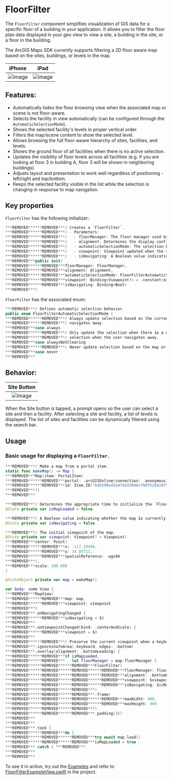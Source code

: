 #  FloorFilter

The `FloorFilter` component simplifies visualization of GIS data for a specific floor of a building in your application. It allows you to filter the floor plan data displayed in your geo view to view a site, a building in the site, or a floor in the building. 

The ArcGIS Maps SDK currently supports filtering a 2D floor aware map based on the sites, buildings, or levels in the map.

|iPhone|iPad|
|:--:|:--:|
|![image](https:***REMOVED***user-images.githubusercontent.com/3998072/202811733-dcd640e9-3b27-43a8-8bec-fd9aeb6798c7.png)|![image](https:***REMOVED***user-images.githubusercontent.com/3998072/202811772-bf6009e7-82ec-459f-86ae-6651f519b2ef.png)|

## Features:

- Automatically hides the floor browsing view when the associated map or scene is not floor-aware.
- Selects the facility in view automatically (can be configured through the `AutomaticSelectionMode`).
- Shows the selected facility's levels in proper vertical order.
- Filters the map/scene content to show the selected level.
- Allows browsing the full floor-aware hierarchy of sites, facilities, and levels.
- Shows the ground floor of all facilities when there is no active selection.
- Updates the visibility of floor levels across all facilities (e.g. if you are looking at floor 3 in building A, floor 3 will be shown in neighboring buildings).
- Adjusts layout and presentation to work well regardless of positioning - left/right and top/bottom.
- Keeps the selected facility visible in the list while the selection is changing in response to map navigation.

## Key properties

`FloorFilter` has the following initializer:

```swift
***REMOVED******REMOVED***/ Creates a `FloorFilter`.
***REMOVED******REMOVED***/ - Parameters:
***REMOVED******REMOVED***/   - floorManager: The floor manager used by the `FloorFilter`.
***REMOVED******REMOVED***/   - alignment: Determines the display configuration of Floor Filter elements.
***REMOVED******REMOVED***/   - automaticSelectionMode: The selection behavior of the floor filter.
***REMOVED******REMOVED***/   - viewpoint: Viewpoint updated when the selected site or facility changes.
***REMOVED******REMOVED***/   - isNavigating: A Boolean value indicating whether the map is currently being navigated.
***REMOVED***public init(
***REMOVED******REMOVED***floorManager: FloorManager,
***REMOVED******REMOVED***alignment: Alignment,
***REMOVED******REMOVED***automaticSelectionMode: FloorFilterAutomaticSelectionMode = .always,
***REMOVED******REMOVED***viewpoint: Binding<Viewpoint?> = .constant(nil),
***REMOVED******REMOVED***isNavigating: Binding<Bool>
***REMOVED***)
```

`FloorFilter` has the associated enum:

```swift
***REMOVED***/ Defines automatic selection behavior.
public enum FloorFilterAutomaticSelectionMode {
***REMOVED******REMOVED***/ Always update selection based on the current viewpoint; clear the selection when the user
***REMOVED******REMOVED***/ navigates away.
***REMOVED***case always
***REMOVED******REMOVED***/ Only update the selection when there is a new site or facility in the current viewpoint; don't clear
***REMOVED******REMOVED***/ selection when the user navigates away.
***REMOVED***case alwaysNotClearing
***REMOVED******REMOVED***/ Never update selection based on the map or scene view's current viewpoint.
***REMOVED***case never
***REMOVED***
```

## Behavior:

|Site Button|
|:--:|
|![image](https:***REMOVED***user-images.githubusercontent.com/3998072/203417956-5161103d-5d29-42fa-8564-de254159efe2.png)|

When the Site button is tapped, a prompt opens so the user can select a site and then a facility. After selecting a site and facility, a list of levels is displayed. The list of sites and facilities can be dynamically filtered using the search bar.

## Usage

### Basic usage for displaying a `FloorFilter`.

```swift
***REMOVED***/ Make a map from a portal item.
static func makeMap() -> Map {
***REMOVED***Map(item: PortalItem(
***REMOVED******REMOVED***portal: .arcGISOnline(connection: .anonymous),
***REMOVED******REMOVED***id: Item.ID("b4b599a43a474d33946cf0df526426f5")!
***REMOVED***))
***REMOVED***

***REMOVED***/ Determines the appropriate time to initialize the `FloorFilter`.
@State private var isMapLoaded = false

***REMOVED***/ A Boolean value indicating whether the map is currently being navigated.
@State private var isNavigating = false

***REMOVED***/ The initial viewpoint of the map.
@State private var viewpoint: Viewpoint? = Viewpoint(
***REMOVED***center: Point(
***REMOVED******REMOVED***x: -117.19496,
***REMOVED******REMOVED***y: 34.05713,
***REMOVED******REMOVED***spatialReference: .wgs84
***REMOVED***),
***REMOVED***scale: 100_000
)

@StateObject private var map = makeMap()

var body: some View {
***REMOVED***MapView(
***REMOVED******REMOVED***map: map,
***REMOVED******REMOVED***viewpoint: viewpoint
***REMOVED***)
***REMOVED***.onNavigatingChanged {
***REMOVED******REMOVED***isNavigating = $0
***REMOVED***
***REMOVED***.onViewpointChanged(kind: .centerAndScale) {
***REMOVED******REMOVED***viewpoint = $0
***REMOVED***
***REMOVED******REMOVED***/ Preserve the current viewpoint when a keyboard is presented in landscape.
***REMOVED***.ignoresSafeArea(.keyboard, edges: .bottom)
***REMOVED***.overlay(alignment: .bottomLeading) {
***REMOVED******REMOVED***if isMapLoaded,
***REMOVED******REMOVED***   let floorManager = map.floorManager {
***REMOVED******REMOVED******REMOVED***FloorFilter(
***REMOVED******REMOVED******REMOVED******REMOVED***floorManager: floorManager,
***REMOVED******REMOVED******REMOVED******REMOVED***alignment: .bottomLeading,
***REMOVED******REMOVED******REMOVED******REMOVED***viewpoint: $viewpoint,
***REMOVED******REMOVED******REMOVED******REMOVED***isNavigating: $isNavigating
***REMOVED******REMOVED******REMOVED***)
***REMOVED******REMOVED******REMOVED***.frame(
***REMOVED******REMOVED******REMOVED******REMOVED***maxWidth: 400,
***REMOVED******REMOVED******REMOVED******REMOVED***maxHeight: 400
***REMOVED******REMOVED******REMOVED***)
***REMOVED******REMOVED******REMOVED***.padding(36)
***REMOVED***
***REMOVED***
***REMOVED***.task {
***REMOVED******REMOVED***do {
***REMOVED******REMOVED******REMOVED***try await map.load()
***REMOVED******REMOVED******REMOVED***isMapLoaded = true
***REMOVED*** catch { ***REMOVED***
***REMOVED***
***REMOVED***
```

To see it in action, try out the [Examples](../../Examples) and refer to [FloorFilterExampleView.swift](../../Examples/Examples/FloorFilterExampleView.swift) in the project.
